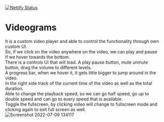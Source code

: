 [![Netlify Status](https://api.netlify.com/api/v1/badges/afa049bd-a600-4f49-a1e7-4959cf94f358/deploy-status)](https://app.netlify.com/sites/videograms/deploys)
# Videograms
It is a custom video player and able to control the functionality through own custom UI.<br>
So, if we click on the video anywhere on the video, we can play and pause if we hover towards the bottom.<br>
There is a controls UI that will load. A play pause button, mute unmute button, drag the volume to different levels.<br>
A progress bar, when we hover it, it gets little bigger to jump around in the video.<br>
In the right side track of the current time of the video as well as the total duration.<br>
Able to change the playback speed, so we can go half speed, go up to double speed and can go to every speed that is available.<br>
Toggle the fullscreen, by clicking video will change to fullscreen mode and clicking again to exit full screen as well.<br>
![Screenshot 2022-07-09 134117](https://user-images.githubusercontent.com/60316890/178097748-e50c7267-b13c-4e90-b79a-54b54968b807.png)
